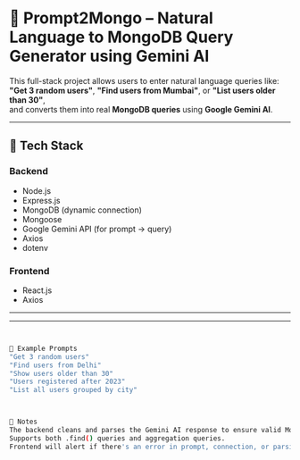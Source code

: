 # 🧠 Prompt2Mongo – Natural Language to MongoDB Query Generator using Gemini AI

This full-stack project allows users to enter natural language queries like:  
**"Get 3 random users"**, **"Find users from Mumbai"**, or **"List users older than 30"**,  
and converts them into real **MongoDB queries** using **Google Gemini AI**.

---

## 🔧 Tech Stack

### Backend
- Node.js
- Express.js
- MongoDB (dynamic connection)
- Mongoose
- Google Gemini API (for prompt → query)
- Axios
- dotenv

### Frontend
- React.js
- Axios

---


---


```bash


💬 Example Prompts
"Get 3 random users"
"Find users from Delhi"
"Show users older than 30"
"Users registered after 2023"
"List all users grouped by city"



🧠 Notes
The backend cleans and parses the Gemini AI response to ensure valid MongoDB syntax.
Supports both .find() queries and aggregation queries.
Frontend will alert if there's an error in prompt, connection, or parsing.

